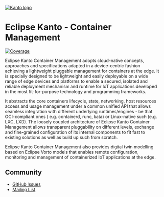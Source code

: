 [![Kanto logo](https://github.com/eclipse-kanto/kanto/raw/main/logo/kanto.svg)](https://eclipse.dev/kanto/)

# Eclipse Kanto - Container Management

[![Coverage](https://github.com/eclipse-kanto/container-management/wiki/coverage.svg)](#)

Eclipse Kanto Container Management adopts cloud-native concepts, approaches and specifications adapted in a
device-centric fashion achieving a lightweight pluggable management for containers at the edge. It is specially designed
to be lightweight and easily deployable on a wide range of edge devices and platforms to enable a secured, isolated and
reliable deployment mechanism and runtime for IoT applications developed in the most fit-for-purpose technology and
programming frameworks.

It abstracts the core containers lifecycle, state, networking, host resources access and usage management under a common
unified API that allows seamless integration with different underlying runtimes/engines - be that OCI-compliant ones (
e.g. containerd, runc, kata) or Linux-native such (e.g. LXC, LXD). The loosely coupled architecture of Eclipse Kanto
Container Management allows transparent pluggability on different levels, exchange and fine-grained configuration of its
internal components to fit fast to existing solutions as well as build up such from scratch.

Eclipse Kanto Container Management also provides digital twin modelling based on Eclipse Vorto models that enables remote
configuration, monitoring and management of containerized IoT applications at the edge.

## Community

* [GitHub Issues](https://github.com/eclipse-kanto/container-management/issues)
* [Mailing List](https://accounts.eclipse.org/mailing-list/kanto-dev)
